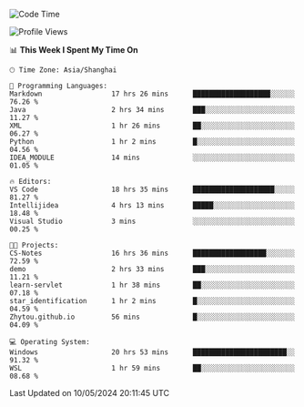 <!--START_SECTION:waka-->
![Code Time](http://img.shields.io/badge/Code%20Time-1%2C681%20hrs%2019%20mins-blue)

![Profile Views](http://img.shields.io/badge/Profile%20Views-3-blue)

📊 **This Week I Spent My Time On** 

```text
🕑︎ Time Zone: Asia/Shanghai

💬 Programming Languages: 
Markdown                 17 hrs 26 mins      ███████████████████░░░░░░   76.26 % 
Java                     2 hrs 34 mins       ███░░░░░░░░░░░░░░░░░░░░░░   11.27 % 
XML                      1 hr 26 mins        ██░░░░░░░░░░░░░░░░░░░░░░░   06.27 % 
Python                   1 hr 2 mins         █░░░░░░░░░░░░░░░░░░░░░░░░   04.56 % 
IDEA_MODULE              14 mins             ░░░░░░░░░░░░░░░░░░░░░░░░░   01.05 % 

🔥 Editors: 
VS Code                  18 hrs 35 mins      ████████████████████░░░░░   81.27 % 
Intellijidea             4 hrs 13 mins       █████░░░░░░░░░░░░░░░░░░░░   18.48 % 
Visual Studio            3 mins              ░░░░░░░░░░░░░░░░░░░░░░░░░   00.25 % 

🐱‍💻 Projects: 
CS-Notes                 16 hrs 36 mins      ██████████████████░░░░░░░   72.59 % 
demo                     2 hrs 33 mins       ███░░░░░░░░░░░░░░░░░░░░░░   11.21 % 
learn-servlet            1 hr 38 mins        ██░░░░░░░░░░░░░░░░░░░░░░░   07.18 % 
star_identification      1 hr 2 mins         █░░░░░░░░░░░░░░░░░░░░░░░░   04.59 % 
Zhytou.github.io         56 mins             █░░░░░░░░░░░░░░░░░░░░░░░░   04.09 % 

💻 Operating System: 
Windows                  20 hrs 53 mins      ███████████████████████░░   91.32 % 
WSL                      1 hr 59 mins        ██░░░░░░░░░░░░░░░░░░░░░░░   08.68 % 
```


 Last Updated on 10/05/2024 20:11:45 UTC
<!--END_SECTION:waka-->